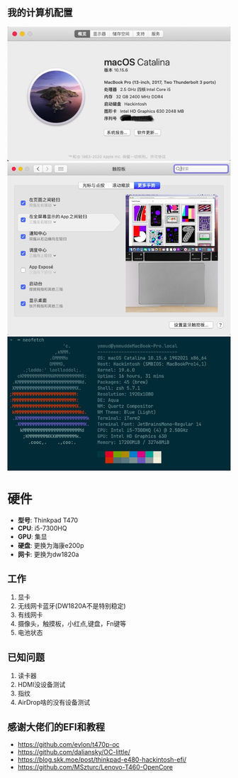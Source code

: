 ## 我的计算机配置

![](images/sysInfo.jpg)
![](images/touchpad.jpg)
![](images/neofetch.jpg)

# 硬件
- <b>型号</b>: Thinkpad T470  
- <b>CPU</b>: i5-7300HQ
- <b>GPU</b>: 集显
- <b>硬盘</b>: 更换为海康e200p
- <b>网卡</b>: 更换为dw1820a
 
## 工作
1. 显卡
2. 无线网卡蓝牙(DW1820A不是特别稳定)
3. 有线网卡
4. 摄像头，触摸板，小红点,键盘，Fn键等
5. 电池状态

## 已知问题
1. 读卡器
2. HDMI没设备测试
3. 指纹
4. AirDrop啥的没有设备测试

## 感谢大佬们的EFI和教程
-  https://github.com/evlon/t470p-oc
-  https://github.com/daliansky/OC-little/
-  https://blog.skk.moe/post/thinkpad-e480-hackintosh-efi/
-  https://github.com/MSzturc/Lenovo-T460-OpenCore

 

